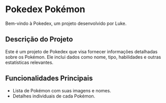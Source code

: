 # Pokedex Pokémon

Bem-vindo à Pokedex, um projeto desenvolvido por Luke.

## Descrição do Projeto

Este é um projeto de Pokedex que visa fornecer informações detalhadas sobre os Pokémon. Ele inclui dados como nome, tipo, habilidades e outras estatísticas relevantes.

## Funcionalidades Principais

- Lista de Pokémon com suas imagens e nomes.
- Detalhes individuais de cada Pokémon.
